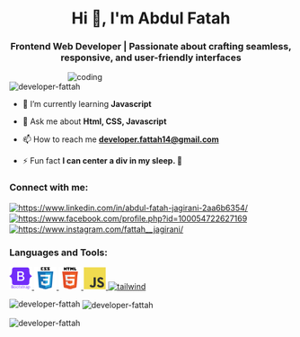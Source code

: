 <h1 align="center">Hi 👋, I'm Abdul Fatah</h1>
<h3 align="center">Frontend Web Developer | Passionate about crafting seamless, responsive, and user-friendly interfaces</h3>
<img align="right" width="400" src="https://mir-s3-cdn-cf.behance.net/project_modules/hd/06f21a161921919.63cd7887d0a70.gif" alt="coding">

<p align="left"> <img src="https://komarev.com/ghpvc/?username=developer-fattah&label=Profile%20views&color=0e75b6&style=flat" alt="developer-fattah" /> </p>

- 🌱 I’m currently learning **Javascript**

- 💬 Ask me about **Html, CSS, Javascript**

- 📫 How to reach me **developer.fattah14@gmail.com**

- ⚡ Fun fact **I can center a div in my sleep. 🛌**

<h3 align="left">Connect with me:</h3>
<p align="left">
<a href="https://linkedin.com/in/https://www.linkedin.com/in/abdul-fatah-jagirani-2aa6b6354/" target="blank"><img align="center" src="https://raw.githubusercontent.com/rahuldkjain/github-profile-readme-generator/master/src/images/icons/Social/linked-in-alt.svg" alt="https://www.linkedin.com/in/abdul-fatah-jagirani-2aa6b6354/" height="30" width="40" /></a>
<a href="https://fb.com/https://www.facebook.com/profile.php?id=100054722627169" target="blank"><img align="center" src="https://raw.githubusercontent.com/rahuldkjain/github-profile-readme-generator/master/src/images/icons/Social/facebook.svg" alt="https://www.facebook.com/profile.php?id=100054722627169" height="30" width="40" /></a>
<a href="https://instagram.com/https://www.instagram.com/fattah__jagirani/" target="blank"><img align="center" src="https://raw.githubusercontent.com/rahuldkjain/github-profile-readme-generator/master/src/images/icons/Social/instagram.svg" alt="https://www.instagram.com/fattah__jagirani/" height="30" width="40" /></a>
</p>

<h3 align="left">Languages and Tools:</h3>
<p align="left"> <a href="https://getbootstrap.com" target="_blank" rel="noreferrer"> <img src="https://raw.githubusercontent.com/devicons/devicon/master/icons/bootstrap/bootstrap-plain-wordmark.svg" alt="bootstrap" width="40" height="40"/> </a> <a href="https://www.w3schools.com/css/" target="_blank" rel="noreferrer"> <img src="https://raw.githubusercontent.com/devicons/devicon/master/icons/css3/css3-original-wordmark.svg" alt="css3" width="40" height="40"/> </a> <a href="https://www.w3.org/html/" target="_blank" rel="noreferrer"> <img src="https://raw.githubusercontent.com/devicons/devicon/master/icons/html5/html5-original-wordmark.svg" alt="html5" width="40" height="40"/> </a> <a href="https://developer.mozilla.org/en-US/docs/Web/JavaScript" target="_blank" rel="noreferrer"> <img src="https://raw.githubusercontent.com/devicons/devicon/master/icons/javascript/javascript-original.svg" alt="javascript" width="40" height="40"/> </a> <a href="https://tailwindcss.com/" target="_blank" rel="noreferrer"> <img src="https://www.vectorlogo.zone/logos/tailwindcss/tailwindcss-icon.svg" alt="tailwind" width="40" height="40"/> </a> </p>

<p><img align="left" src="https://github-readme-stats.vercel.app/api/top-langs?username=developer-fattah&show_icons=true&locale=en&layout=compact" alt="developer-fattah" /></p>

<p>&nbsp;<img align="center" src="https://github-readme-stats.vercel.app/api?username=developer-fattah&show_icons=true&locale=en" alt="developer-fattah" /></p>

<p><img align="center" src="https://github-readme-streak-stats.herokuapp.com/?user=developer-fattah&" alt="developer-fattah" /></p>
